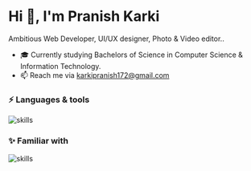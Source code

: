 <h1>Hi 👋, I'm Pranish Karki</h1>

Ambitious Web Developer, UI/UX designer, Photo & Video editor..

- 🎓 Currently studying Bachelors of Science in Computer Science & Information Technology.
- 📫 Reach me via karkipranish172@gmail.com


### ⚡ Languages & tools 
![skills](https://skillicons.dev/icons?i=ts,js,html,css,sass,bootstrap,react,redux,nextjs,tailwind,firebase,git&theme=dark)

### ✨ Familiar with 
![skills](https://skillicons.dev/icons?i=figma,wordpress,php,postgres,ps,pr,git,github&theme=dark&perline=4)


